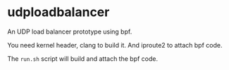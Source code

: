 # udploadbalancer
An UDP load balancer prototype using bpf.

You need kernel header, clang to build it.
And iproute2 to attach bpf code.

The `run.sh` script will build and attach the bpf code.
